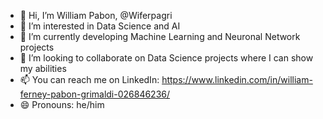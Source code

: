 - 👋 Hi, I’m William Pabon, @Wiferpagri
- 👀 I’m interested in Data Science and AI
- 🌱 I’m currently developing Machine Learning and Neuronal Network projects
- 💞️ I’m looking to collaborate on Data Science projects where I can show my abilities
- 📫 You can reach me on LinkedIn: https://www.linkedin.com/in/william-ferney-pabon-grimaldi-026846236/
- 😄 Pronouns: he/him

<!---
Wiferpagri/Wiferpagri is a ✨ special ✨ repository because its `README.md` (this file) appears on your GitHub profile.
You can click the Preview link to take a look at your changes.
--->
